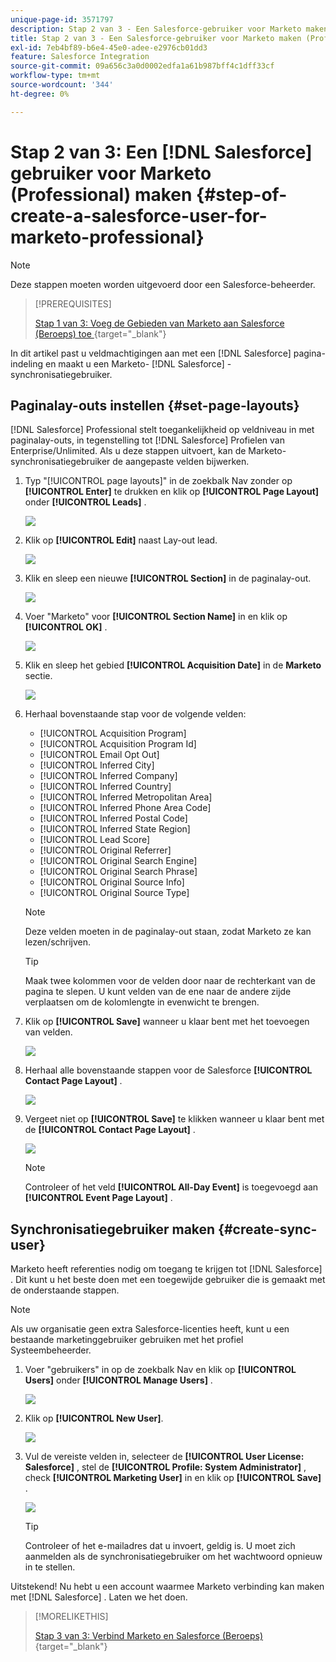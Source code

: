 ```yaml
---
unique-page-id: 3571797
description: Stap 2 van 3 - Een Salesforce-gebruiker voor Marketo maken (Professional) - Marketo Docs - Productdocumentatie
title: Stap 2 van 3 - Een Salesforce-gebruiker voor Marketo maken (Professional)
exl-id: 7eb4bf89-b6e4-45e0-adee-e2976cb01dd3
feature: Salesforce Integration
source-git-commit: 09a656c3a0d0002edfa1a61b987bff4c1dff33cf
workflow-type: tm+mt
source-wordcount: '344'
ht-degree: 0%

---
```


# Stap 2 van 3: Een [!DNL Salesforce] gebruiker voor Marketo (Professional) maken {#step-of-create-a-salesforce-user-for-marketo-professional}

>[!NOTE]
>
>Deze stappen moeten worden uitgevoerd door een Salesforce-beheerder.

>[!PREREQUISITES]
>
>[ Stap 1 van 3: Voeg de Gebieden van Marketo aan Salesforce (Beroeps) toe ](/help/marketo/product-docs/crm-sync/salesforce-sync/setup/professional-edition/step-1-of-3-add-marketo-fields-to-salesforce-professional.md){target="_blank"}

In dit artikel past u veldmachtigingen aan met een [!DNL Salesforce] pagina-indeling en maakt u een Marketo- [!DNL Salesforce] -synchronisatiegebruiker.

## Paginalay-outs instellen {#set-page-layouts}

[!DNL Salesforce] Professional stelt toegankelijkheid op veldniveau in met paginalay-outs, in tegenstelling tot [!DNL Salesforce] Profielen van Enterprise/Unlimited. Als u deze stappen uitvoert, kan de Marketo-synchronisatiegebruiker de aangepaste velden bijwerken.

1. Typ &quot;[!UICONTROL page layouts]&quot; in de zoekbalk Nav zonder op **[!UICONTROL Enter]** te drukken en klik op **[!UICONTROL Page Layout]** onder **[!UICONTROL Leads]** .

   ![](assets/image2016-2-26-12-3a58-3a32.png)

1. Klik op **[!UICONTROL Edit]** naast Lay-out lead.

   ![](assets/image2016-2-26-13-3a2-3a46.png)

1. Klik en sleep een nieuwe **[!UICONTROL Section]** in de paginalay-out.

   ![](assets/image2014-12-9-12-3a56-3a40.png)

1. Voer &quot;Marketo&quot; voor **[!UICONTROL Section Name]** in en klik op **[!UICONTROL OK]** .

   ![](assets/image2014-12-9-12-3a56-3a52.png)

1. Klik en sleep het gebied **[!UICONTROL Acquisition Date]** in de **Marketo** sectie.

   ![](assets/image2014-12-9-12-3a57-3a0.png)

1. Herhaal bovenstaande stap voor de volgende velden:

   * [!UICONTROL Acquisition Program]
   * [!UICONTROL Acquisition Program Id]
   * [!UICONTROL Email Opt Out]
   * [!UICONTROL Inferred City]
   * [!UICONTROL Inferred Company]
   * [!UICONTROL Inferred Country]
   * [!UICONTROL Inferred Metropolitan Area]
   * [!UICONTROL Inferred Phone Area Code]
   * [!UICONTROL Inferred Postal Code]
   * [!UICONTROL Inferred State Region]
   * [!UICONTROL Lead Score]
   * [!UICONTROL Original Referrer]
   * [!UICONTROL Original Search Engine]
   * [!UICONTROL Original Search Phrase]
   * [!UICONTROL Original Source Info]
   * [!UICONTROL Original Source Type]

   >[!NOTE]
   >
   >Deze velden moeten in de paginalay-out staan, zodat Marketo ze kan lezen/schrijven.

   >[!TIP]
   >
   >Maak twee kolommen voor de velden door naar de rechterkant van de pagina te slepen. U kunt velden van de ene naar de andere zijde verplaatsen om de kolomlengte in evenwicht te brengen.

1. Klik op **[!UICONTROL Save]** wanneer u klaar bent met het toevoegen van velden.

   ![](assets/image2014-12-9-12-3a57-3a10.png)

1. Herhaal alle bovenstaande stappen voor de Salesforce **[!UICONTROL Contact Page Layout]** .

   ![](assets/image2016-2-26-13-3a10-3a1.png)

1. Vergeet niet op **[!UICONTROL Save]** te klikken wanneer u klaar bent met de **[!UICONTROL Contact Page Layout]** .

   ![](assets/image2014-12-9-12-3a57-3a30.png)

   >[!NOTE]
   >
   >Controleer of het veld **[!UICONTROL All-Day Event]** is toegevoegd aan **[!UICONTROL Event Page Layout]** .

## Synchronisatiegebruiker maken {#create-sync-user}

Marketo heeft referenties nodig om toegang te krijgen tot [!DNL Salesforce] . Dit kunt u het beste doen met een toegewijde gebruiker die is gemaakt met de onderstaande stappen.

>[!NOTE]
>
>Als uw organisatie geen extra Salesforce-licenties heeft, kunt u een bestaande marketinggebruiker gebruiken met het profiel Systeembeheerder.

1. Voer &quot;gebruikers&quot; in op de zoekbalk Nav en klik op **[!UICONTROL Users]** onder **[!UICONTROL Manage Users]** .

   ![](assets/image2014-12-9-12-3a57-3a42.png)

1. Klik op **[!UICONTROL New User]**.

   ![](assets/image2014-12-9-12-3a58-3a1.png)

1. Vul de vereiste velden in, selecteer de **[!UICONTROL User License: Salesforce]** , stel de **[!UICONTROL Profile: System Administrator]** , check **[!UICONTROL Marketing User]** in en klik op **[!UICONTROL Save]** .

   ![](assets/image2014-12-9-12-3a58-3a11.png)

   >[!TIP]
   >
   >Controleer of het e-mailadres dat u invoert, geldig is. U moet zich aanmelden als de synchronisatiegebruiker om het wachtwoord opnieuw in te stellen.

Uitstekend! Nu hebt u een account waarmee Marketo verbinding kan maken met [!DNL Salesforce] . Laten we het doen.

>[!MORELIKETHIS]
>
>[ Stap 3 van 3: Verbind Marketo en Salesforce (Beroeps) ](/help/marketo/product-docs/crm-sync/salesforce-sync/setup/professional-edition/step-3-of-3-connect-marketo-and-salesforce-professional.md){target="_blank"}
